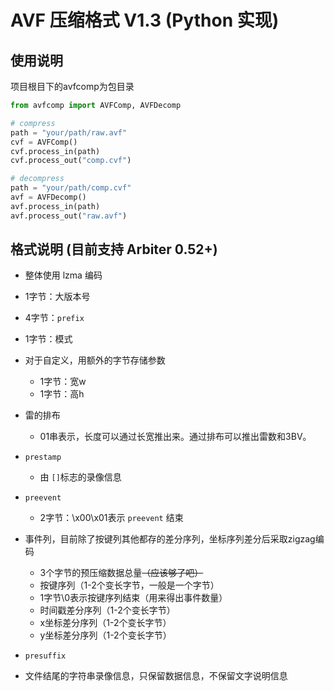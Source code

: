# AVF 压缩格式 V1.3 (Python 实现)

## 使用说明

项目根目下的avfcomp为包目录

```python
from avfcomp import AVFComp, AVFDecomp

# compress
path = "your/path/raw.avf"
cvf = AVFComp()
cvf.process_in(path)
cvf.process_out("comp.cvf")

# decompress
path = "your/path/comp.cvf"
avf = AVFDecomp()
avf.process_in(path)
avf.process_out("raw.avf")
```

## 格式说明 (目前支持 Arbiter 0.52+)

- 整体使用 lzma 编码

- 1字节：大版本号

- 4字节：`prefix`

- 1字节：模式

- 对于自定义，用额外的字节存储参数
  - 1字节：宽w
  - 1字节：高h

- 雷的排布
  - 01串表示，长度可以通过长宽推出来。通过排布可以推出雷数和3BV。

- `prestamp`
  - 由 `[]`标志的录像信息
- `preevent`
  - 2字节：\x00\x01表示 `preevent` 结束

- 事件列，目前除了按键列其他都存的差分序列，坐标序列差分后采取zigzag编码
  - 3个字节的预压缩数据总量~~（应该够了吧）~~
  - 按键序列（1-2个变长字节，一般是一个字节）
  - 1字节\0表示按键序列结束（用来得出事件数量）
  - 时间戳差分序列（1-2个变长字节）
  - x坐标差分序列（1-2个变长字节）
  - y坐标差分序列（1-2个变长字节）

- `presuffix`

- 文件结尾的字符串录像信息，只保留数据信息，不保留文字说明信息
